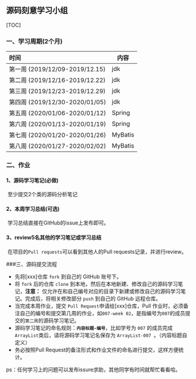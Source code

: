 ## 源码刻意学习小组

[TOC]

 

### 一、学习周期(2个月)

| 时间                             | 内容      |
| :------------------------------- | -------  |
| 第一周   (2019/12/09-2019/12.15) | jdk     ||
| 第二周   (2019/12/16-2019/12.22) | jdk     ||
| 第三周   (2019/12/23-2019/12.29) | jdk     ||
| 第四周   (2019/12/30-2020/01/05) | jdk     ||
| 第五周   (2020/01/06-2020/01/12) | Spring  ||
| 第六周   (2020/01/13-2020/01/19) | Spring  ||
| 第七周   (2020/01/20-2020/01/26) | MyBatis ||
| 第八周   (2020/01/27-2020/02/02) | MyBatis ||

 

### 二、作业

#### 1、源码学习笔记(必做)

​	至少提交2个类的源码分析笔记

#### 2、本周学习总结(可选)

​	学习总结直接在GitHub的issue上发布即可。

#### 3、review5名其他的学习笔记或学习总结

​	在项目的`Pull requests`可以看到其他人的Pull requests记录，并进行review。



###三、源码提交流程

- 先将[xxx]仓库 `fork` 到自己的 GitHub 账号下。
- 将 `fork` 后的仓库 `clone` 到本地，然后在本地新建、修改自己的源码学习笔记，**注意：** 仅允许在和自己编号对应的目录下新建或修改自己的源码学习笔记。完成后，将相关修改部分 `push` 到自己的 GitHub 远程仓库。
- 当完成本周作业，提交 `Pull Request`申请给[xxx]仓库，Pull 作业时，必须备注自己的编号和提交第几周的作业，如`007-week 02`，是指编号为`007`的成员提交的`第二周`的源码学习笔记。
- 源码学习笔记的命名规则：**`内容标题-编号`**，比如学号为 `007` 的成员完成`ArrayList`类后，请将源码学习笔记名保存为 `ArrayList-007 `。（内容标题自定义）
- 务必按照Pull Request的备注形式和作业文件的命名进行提交，这样方便统计。



ps：任何学习上的问题可以发布issure求助，其他同学有时间就帮忙看看哈。



# 